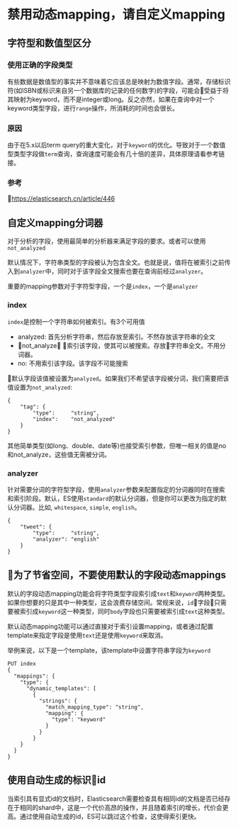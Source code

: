 # 禁用动态mapping，请自定义mapping

## 字符型和数值型区分

### 使用正确的字段类型

有些数据是数值型的事实并不意味着它应该总是映射为数值字段。通常，存储标识符(如ISBN或标识来自另一个数据库的记录的任何数字)的字段，可能会受益于将其映射为keyword，而不是integer或long。反之亦然，如果在查询中对一个keyword类型字段，进行`range`操作，所消耗的时间也会很长。

### 原因

由于在5.x以后term query的重大变化，对于`keyword`的优化。导致对于一个数值型类型字段做`term`查询，查询速度可能会有几十倍的差异，具体原理请看参考链接。

### 参考
https://elasticsearch.cn/article/446


## 自定义mapping分词器
对于分析的字段，使用最简单的分析器来满足字段的要求。或者可以使用`not_analyzed`

默认情况下，字符串类型的字段被认为包含全文。也就是说，值将在被索引之前传入到`analyzer`中，同时对于该字段全文搜索也要在查询前经过`analyzer`。

重要的mapping参数对于字符型字段，一个是`index`，一个是`analyzer`

### index

`index`是控制一个字符串如何被索引。有3个可用值
- analyzed: 首先分析字符串，然后存放至索引。不然存放该字符串的全文
- not_analyze： 索引该字段，使其可以被搜索。存放字符串全文。不用分词器。
- no: 不用索引该字段。该字段不可能搜索

默认字段该值被设置为`analyzed`。如果我们不希望该字段被分词，我们需要把该值设置为`not_analyzed`:

```
{
    "tag": {
        "type":     "string",
        "index":    "not_analyzed"
    }
}
```

其他简单类型(如long、double、date等)也接受索引参数，但唯一相关的值是no和not_analyze，这些值无需被分词。

### analyzer

针对需要分词的字符型字段，使用`analyzer`参数来配置指定的分词器同时在搜索和索引阶段。默认，ES使用`standard`的默认分词器，但是你可以更改为指定的默认分词器。比如, `whitespace`, `simple`, `english`。

```
{
    "tweet": {
        "type":     "string",
        "analyzer": "english"
    }
}
```

## 为了节省空间，不要使用默认的字段动态mappings

默认的字段动态mapping功能会将字符类型字段索引成`text`和`keyword`两种类型。如果你想要的只是其中一种类型，这会浪费存储空间。常规来说，`id`字段只需要被索引成`keyword`这一种类型，同时`body`字段也只需要被索引成`text`这种类型。

默认动态mapping功能可以通过直接对于索引设置mapping，或者通过配置template来指定字段是使用`text`还是使用`keyword`来取消。

举例来说，以下是一个template，该template中设置字符串字段为`keyword`
```
PUT index
{
  "mappings": {
    "type": {
      "dynamic_templates": [
        {
          "strings": {
            "match_mapping_type": "string",
            "mapping": {
              "type": "keyword"
            }
          }
        }
    }
  }
}
```

## 使用自动生成的标识id
当索引具有显式id的文档时，Elasticsearch需要检查具有相同id的文档是否已经存在于相同的shard中，这是一个代价高昂的操作，并且随着索引的增长，代价会更高。通过使用自动生成的id，ES可以跳过这个检查，这使得索引更快。